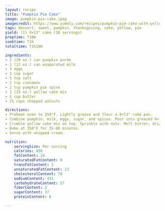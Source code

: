 ```yaml
---
layout: recipe
title: "Pumpkin Pie Cake"
image: pumpkin-pie-cake.jpeg
imagecredit: https://www.yummly.com/recipes/pumpkin-pie-cake-with-yellow-cake-mix
tags: dessert, sweet, pumpkin, thanksgiving, cake, yellow, pie
yield: (1) 9×13" cake (18 servings)
preptime: T10m
cooktime: T1h
totaltime: T1h10m

ingredients:
- 1 (29 oz.) can pumpkin purée
- 1 (12 oz.) can evaporated milk
- 3 eggs
- 1 cup sugar
- ½ tsp salt
- 2 tsp cinnamon
- 2 tsp pumpkin pie spice
- 1 (15 oz.) yellow cake mix
- ¾ cup butter
- 1½ cups chopped walnuts

directions:
- Preheat oven to 350°F. Lightly grease and flour a 9×13" cake pan.
- Combine pumpkin, milk, eggs, sugar, and spices. Pour into greased 9×13" pan.
- Crumble yellow cake mix on top. Sprinkle with nuts. Melt butter; drizzle evenly over cake.
- Bake at 350°F for 55-60 minutes.
- Serve with whipped cream.

nutrition:
    servingSize: Per serving
    calories: 458
    fatContent: 24
    saturatedFatContent: 9
    transFatContent: 1
    unsaturatedFatContent: 13
    cholesterolContent: 78
    sodiumContent: 431
    carbohydrateContent: 57
    fiberContent: 2
    sugarContent: 37
    proteinContent: 6

---
```

